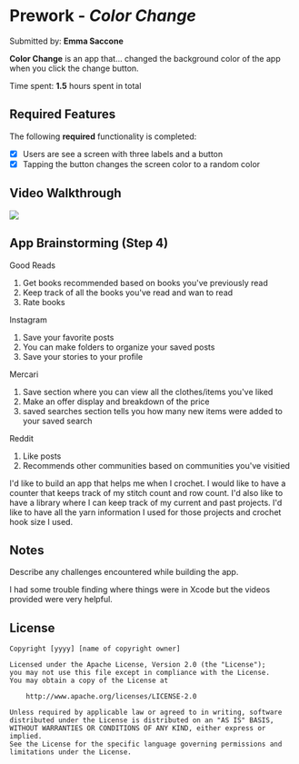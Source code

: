 # Prework - *Color Change*

Submitted by: **Emma Saccone**

**Color Change** is an app that... changed the background color of the app when you click the change button.

Time spent: **1.5** hours spent in total

## Required Features

The following **required** functionality is completed:

- [x] Users are see a screen with three labels and a button
- [x] Tapping the button changes the screen color to a random color
 
## Video Walkthrough

<div>
    <a href="https://www.loom.com/share/f12c4232aaed4d479168d07e4d233fbe">
    </a>
    <a href="https://www.loom.com/share/f12c4232aaed4d479168d07e4d233fbe">
      <img style="max-width:300px;" src="https://cdn.loom.com/sessions/thumbnails/f12c4232aaed4d479168d07e4d233fbe-9b408b8e84ec8902-full-play.gif">
    </a>
  </div>

## App Brainstorming (Step 4)
Good Reads
1. Get books recommended based on books you've previously read
2. Keep track of all the books you've read and wan to read
3. Rate books
   
Instagram
1. Save your favorite posts
2. You can make folders to organize your saved posts
3. Save your stories to your profile
   
Mercari
1. Save section where you can view all the clothes/items you've liked
2. Make an offer display and breakdown of the price
3. saved searches section tells you how many new items were added to your saved search

Reddit
1. Like posts 
2. Recommends other communities based on communities you've visitied

I'd like to build an app that helps me when I crochet. I would like to have a counter that keeps track of my stitch count and row count. I'd also like to have a library where I can keep track of my current and past projects. I'd like to have all the yarn information I used for those projects and crochet hook size I used. 

## Notes

Describe any challenges encountered while building the app.

I had some trouble finding where things were in Xcode but the videos provided were very helpful. 

## License

    Copyright [yyyy] [name of copyright owner]

    Licensed under the Apache License, Version 2.0 (the "License");
    you may not use this file except in compliance with the License.
    You may obtain a copy of the License at

        http://www.apache.org/licenses/LICENSE-2.0

    Unless required by applicable law or agreed to in writing, software
    distributed under the License is distributed on an "AS IS" BASIS,
    WITHOUT WARRANTIES OR CONDITIONS OF ANY KIND, either express or implied.
    See the License for the specific language governing permissions and
    limitations under the License.
